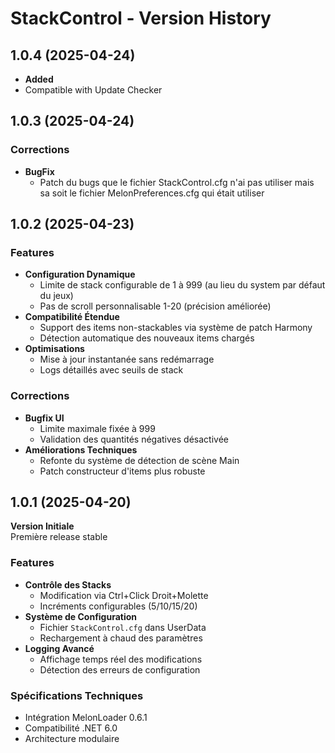 # StackControl - Version History

## 1.0.4 (2025-04-24)
- **Added**
 - Compatible with Update Checker

## 1.0.3 (2025-04-24)

### Corrections
- **BugFix**
  - Patch du bugs que le fichier StackControl.cfg n'ai pas utiliser mais sa soit le fichier MelonPreferences.cfg qui était utiliser

## 1.0.2 (2025-04-23)

### Features
- **Configuration Dynamique**  
  - Limite de stack configurable de 1 à 999 (au lieu du system par défaut du jeux)
  - Pas de scroll personnalisable 1-20 (précision améliorée)
- **Compatibilité Étendue**  
  - Support des items non-stackables via système de patch Harmony
  - Détection automatique des nouveaux items chargés
- **Optimisations**  
  - Mise à jour instantanée sans redémarrage
  - Logs détaillés avec seuils de stack

### Corrections
- **Bugfix UI**  
  - Limite maximale fixée à 999
  - Validation des quantités négatives désactivée
- **Améliorations Techniques**  
  - Refonte du système de détection de scène Main
  - Patch constructeur d'items plus robuste

## 1.0.1 (2025-04-20)
**Version Initiale**  
Première release stable

### Features
- **Contrôle des Stacks**  
  - Modification via Ctrl+Click Droit+Molette
  - Incréments configurables (5/10/15/20)
- **Système de Configuration**  
  - Fichier `StackControl.cfg` dans UserData
  - Rechargement à chaud des paramètres
- **Logging Avancé**  
  - Affichage temps réel des modifications
  - Détection des erreurs de configuration

### Spécifications Techniques
- Intégration MelonLoader 0.6.1
- Compatibilité .NET 6.0
- Architecture modulaire
